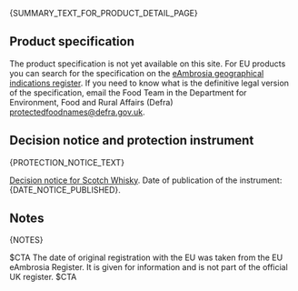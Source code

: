 {SUMMARY_TEXT_FOR_PRODUCT_DETAIL_PAGE}

## Product specification

The product specification is not yet available on this site. For EU products you can search for the specification on the [eAmbrosia geographical indications register](https://ec.europa.eu/info/food-farming-fisheries/food-safety-and-quality/certification/quality-labels/geographical-indications-register/). If you need to know what is the definitive legal version of the specification, email the Food Team in the Department for Environment, Food and Rural Affairs (Defra) <protectedfoodnames@defra.gov.uk>.

## Decision notice and protection instrument

{PROTECTION_NOTICE_TEXT}

[Decision notice for Scotch Whisky](LINK_TO_DECISION_NOTICE). Date of publication of the instrument: {DATE_NOTICE_PUBLISHED}.

## Notes

{NOTES}

$CTA
The date of original registration with the EU was taken from the EU eAmbrosia Register. It is given for information and is not part of the official UK register.
$CTA
